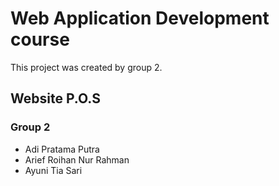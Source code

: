 # Web Application Development course

This project was created by group 2.

## Website P.O.S
### Group 2 

<ul>
    <li>Adi Pratama Putra</li>
    <li>Arief Roihan Nur Rahman</li>
    <li>Ayuni Tia Sari</li>
</ul>